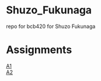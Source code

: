 # Shuzo_Fukunaga
repo for bcb420 for Shuzo Fukunaga

# Assignments
[A1](https://github.com/bcb420-2024/Shuzo_Fukunaga/blob/main/A1/Assignment1.html)\
[A2](https://github.com/bcb420-2024/Shuzo_Fukunaga/blob/main/A2/assignment2.html)
